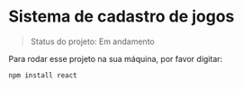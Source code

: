# Sistema de cadastro de jogos

>Status do projeto: Em andamento

Para rodar esse projeto na sua máquina, por favor digitar:
```
npm install react
```

